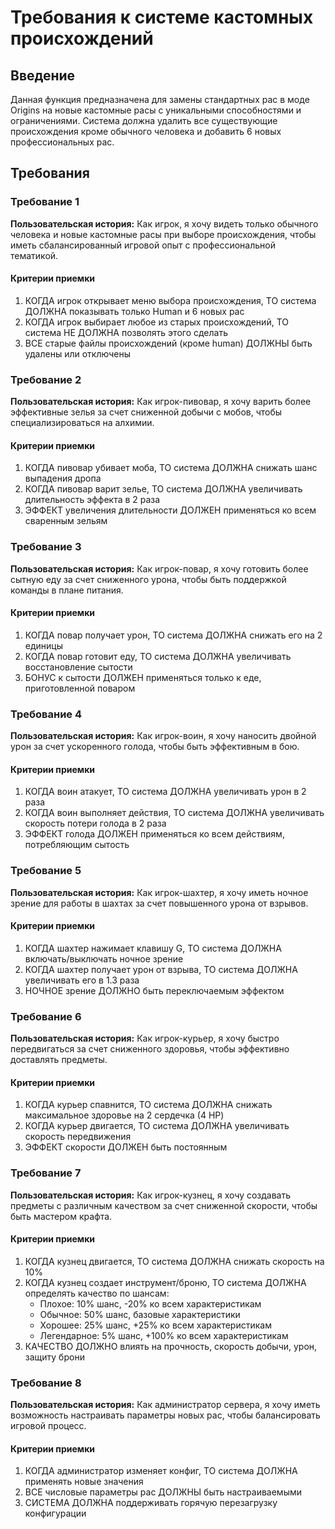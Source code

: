 # Требования к системе кастомных происхождений

## Введение

Данная функция предназначена для замены стандартных рас в моде Origins на новые кастомные расы с уникальными способностями и ограничениями. Система должна удалить все существующие происхождения кроме обычного человека и добавить 6 новых профессиональных рас.

## Требования

### Требование 1

**Пользовательская история:** Как игрок, я хочу видеть только обычного человека и новые кастомные расы при выборе происхождения, чтобы иметь сбалансированный игровой опыт с профессиональной тематикой.

#### Критерии приемки

1. КОГДА игрок открывает меню выбора происхождения, ТО система ДОЛЖНА показывать только Human и 6 новых рас
2. КОГДА игрок выбирает любое из старых происхождений, ТО система НЕ ДОЛЖНА позволять этого сделать
3. ВСЕ старые файлы происхождений (кроме human) ДОЛЖНЫ быть удалены или отключены

### Требование 2

**Пользовательская история:** Как игрок-пивовар, я хочу варить более эффективные зелья за счет сниженной добычи с мобов, чтобы специализироваться на алхимии.

#### Критерии приемки

1. КОГДА пивовар убивает моба, ТО система ДОЛЖНА снижать шанс выпадения дропа
2. КОГДА пивовар варит зелье, ТО система ДОЛЖНА увеличивать длительность эффекта в 2 раза
3. ЭФФЕКТ увеличения длительности ДОЛЖЕН применяться ко всем сваренным зельям

### Требование 3

**Пользовательская история:** Как игрок-повар, я хочу готовить более сытную еду за счет сниженного урона, чтобы быть поддержкой команды в плане питания.

#### Критерии приемки

1. КОГДА повар получает урон, ТО система ДОЛЖНА снижать его на 2 единицы
2. КОГДА повар готовит еду, ТО система ДОЛЖНА увеличивать восстановление сытости
3. БОНУС к сытости ДОЛЖЕН применяться только к еде, приготовленной поваром

### Требование 4

**Пользовательская история:** Как игрок-воин, я хочу наносить двойной урон за счет ускоренного голода, чтобы быть эффективным в бою.

#### Критерии приемки

1. КОГДА воин атакует, ТО система ДОЛЖНА увеличивать урон в 2 раза
2. КОГДА воин выполняет действия, ТО система ДОЛЖНА увеличивать скорость потери голода в 2 раза
3. ЭФФЕКТ голода ДОЛЖЕН применяться ко всем действиям, потребляющим сытость

### Требование 5

**Пользовательская история:** Как игрок-шахтер, я хочу иметь ночное зрение для работы в шахтах за счет повышенного урона от взрывов.

#### Критерии приемки

1. КОГДА шахтер нажимает клавишу G, ТО система ДОЛЖНА включать/выключать ночное зрение
2. КОГДА шахтер получает урон от взрыва, ТО система ДОЛЖНА увеличивать его в 1.3 раза
3. НОЧНОЕ зрение ДОЛЖНО быть переключаемым эффектом

### Требование 6

**Пользовательская история:** Как игрок-курьер, я хочу быстро передвигаться за счет сниженного здоровья, чтобы эффективно доставлять предметы.

#### Критерии приемки

1. КОГДА курьер спавнится, ТО система ДОЛЖНА снижать максимальное здоровье на 2 сердечка (4 HP)
2. КОГДА курьер двигается, ТО система ДОЛЖНА увеличивать скорость передвижения
3. ЭФФЕКТ скорости ДОЛЖЕН быть постоянным

### Требование 7

**Пользовательская история:** Как игрок-кузнец, я хочу создавать предметы с различным качеством за счет сниженной скорости, чтобы быть мастером крафта.

#### Критерии приемки

1. КОГДА кузнец двигается, ТО система ДОЛЖНА снижать скорость на 10%
2. КОГДА кузнец создает инструмент/броню, ТО система ДОЛЖНА определять качество по шансам:
   - Плохое: 10% шанс, -20% ко всем характеристикам
   - Обычное: 50% шанс, базовые характеристики  
   - Хорошее: 25% шанс, +25% ко всем характеристикам
   - Легендарное: 5% шанс, +100% ко всем характеристикам
3. КАЧЕСТВО ДОЛЖНО влиять на прочность, скорость добычи, урон, защиту брони

### Требование 8

**Пользовательская история:** Как администратор сервера, я хочу иметь возможность настраивать параметры новых рас, чтобы балансировать игровой процесс.

#### Критерии приемки

1. КОГДА администратор изменяет конфиг, ТО система ДОЛЖНА применять новые значения
2. ВСЕ числовые параметры рас ДОЛЖНЫ быть настраиваемыми
3. СИСТЕМА ДОЛЖНА поддерживать горячую перезагрузку конфигурации